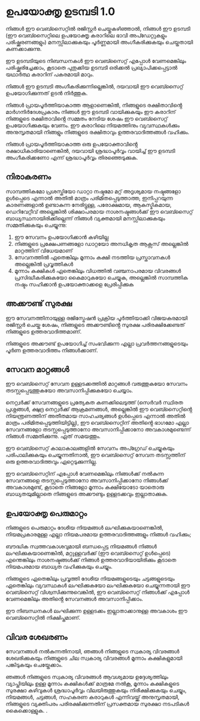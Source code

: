 # ഉപയോക്തൃ ഉടമ്പടി 1.0

നിങ്ങൾ ഈ വെബ്സൈറ്റിൽ രജിസ്റ്റർ ചെയ്തുകഴിഞ്ഞാൽ, നിങ്ങൾ ഈ ഉടമ്പടി (ഈ വെബ്സൈറ്റിലെ ഉപയോക്തൃ കരാറിലെ ഭാവി അപ്ഡേറ്റുകളും പരിഷ്ക്കരണങ്ങളും) മനസ്സിലാക്കുകയും പൂർണ്ണമായി അംഗീകരിക്കുകയും ചെയ്തതായി കണക്കാക്കുന്നു.

ഈ ഉടമ്പടിയുടെ നിബന്ധനകൾ ഈ വെബ്സൈറ്റ് എപ്പോൾ വേണമെങ്കിലും പരിഷ്ക്കരിച്ചേക്കാം, കൂടാതെ പുതുക്കിയ ഉടമ്പടി ഒരിക്കൽ പ്രഖ്യാപിക്കപ്പെട്ടാൽ യഥാർത്ഥ കരാറിന് പകരമായി മാറും.

നിങ്ങൾ ഈ ഉടമ്പടി അംഗീകരിക്കുന്നില്ലെങ്കിൽ, ദയവായി ഈ വെബ്സൈറ്റ് ഉപയോഗിക്കുന്നത് ഉടൻ നിർത്തുക.

നിങ്ങൾ പ്രായപൂർത്തിയാകാത്ത ആളാണെങ്കിൽ, നിങ്ങളുടെ രക്ഷിതാവിൻ്റെ മാർഗനിർദേശപ്രകാരം നിങ്ങൾ ഈ ഉടമ്പടി വായിക്കുകയും ഈ കരാറിന് നിങ്ങളുടെ രക്ഷിതാവിൻ്റെ സമ്മതം നേടിയ ശേഷം ഈ വെബ്സൈറ്റ് ഉപയോഗിക്കുകയും വേണം. ഈ കരാറിലെ നിയമത്തിനും വ്യവസ്ഥകൾക്കും അനുസൃതമായി നിങ്ങളും നിങ്ങളുടെ രക്ഷിതാവും ഉത്തരവാദിത്തങ്ങൾ വഹിക്കും.

നിങ്ങൾ പ്രായപൂർത്തിയാകാത്ത ഒരു ഉപയോക്താവിൻ്റെ രക്ഷാധികാരിയാണെങ്കിൽ, ദയവായി ശ്രദ്ധാപൂർവ്വം വായിച്ച് ഈ ഉടമ്പടി അംഗീകരിക്കണോ എന്ന് ശ്രദ്ധാപൂർവ്വം തിരഞ്ഞെടുക്കുക.

## നിരാകരണം

സാമ്പത്തികമോ പ്രശസ്തിയോ ഡാറ്റാ നഷ്ടമോ മറ്റ് അദൃശ്യമായ നഷ്ടങ്ങളോ ഉൾപ്പെടെ എന്നാൽ അതിൽ മാത്രം പരിമിതപ്പെടുത്താത്ത, ഇനിപ്പറയുന്ന കാരണങ്ങളാൽ ഉണ്ടാകുന്ന നേരിട്ടുള്ള, പരോക്ഷമായ, ആകസ്മികമായ, ഡെറിവേറ്റീവ് അല്ലെങ്കിൽ ശിക്ഷാപരമായ നാശനഷ്ടങ്ങൾക്ക് ഈ വെബ്സൈറ്റ് ബാധ്യസ്ഥനായിരിക്കില്ലെന്ന് നിങ്ങൾ വ്യക്തമായി മനസ്സിലാക്കുകയും സമ്മതിക്കുകയും ചെയ്യുന്നു:

1. ഈ സേവനം ഉപയോഗിക്കാൻ കഴിയില്ല
1. നിങ്ങളുടെ പ്രക്ഷേപണങ്ങളോ ഡാറ്റയോ അനധികൃത ആക്സസ് അല്ലെങ്കിൽ മാറ്റത്തിന് വിധേയമാണ്
1. സേവനത്തിൽ ഏതെങ്കിലും മൂന്നാം കക്ഷി നടത്തിയ പ്രസ്താവനകൾ അല്ലെങ്കിൽ പ്രവൃത്തികൾ
1. മൂന്നാം കക്ഷികൾ ഏതെങ്കിലും വിധത്തിൽ വഞ്ചനാപരമായ വിവരങ്ങൾ പ്രസിദ്ധീകരിക്കുകയോ കൈമാറുകയോ ചെയ്യുക, അല്ലെങ്കിൽ സാമ്പത്തിക നഷ്ടം സഹിക്കാൻ ഉപയോക്താക്കളെ പ്രേരിപ്പിക്കുക

## അക്കൗണ്ട് സുരക്ഷ

ഈ സേവനത്തിനായുള്ള രജിസ്ട്രേഷൻ പ്രക്രിയ പൂർത്തിയാക്കി വിജയകരമായി രജിസ്റ്റർ ചെയ്ത ശേഷം, നിങ്ങളുടെ അക്കൗണ്ടിൻ്റെ സുരക്ഷ പരിരക്ഷിക്കേണ്ടത് നിങ്ങളുടെ ഉത്തരവാദിത്തമാണ്.

നിങ്ങളുടെ അക്കൗണ്ട് ഉപയോഗിച്ച് സംഭവിക്കുന്ന എല്ലാ പ്രവർത്തനങ്ങളുടെയും പൂർണ ഉത്തരവാദിത്തം നിങ്ങൾക്കാണ്.

## സേവന മാറ്റങ്ങൾ

ഈ വെബ്സൈറ്റ് സേവന ഉള്ളടക്കത്തിൽ മാറ്റങ്ങൾ വരുത്തുകയോ സേവനം തടസ്സപ്പെടുത്തുകയോ അവസാനിപ്പിക്കുകയോ ചെയ്യാം.

നെറ്റ്വർക്ക് സേവനങ്ങളുടെ പ്രത്യേകത കണക്കിലെടുത്ത് (സെർവർ സ്ഥിരത പ്രശ്നങ്ങൾ, ക്ഷുദ്ര നെറ്റ്വർക്ക് ആക്രമണങ്ങൾ, അല്ലെങ്കിൽ ഈ വെബ്സൈറ്റിൻ്റെ നിയന്ത്രണത്തിന് അതീതമായ സാഹചര്യങ്ങൾ ഉൾപ്പെടെ എന്നാൽ അതിൽ മാത്രം പരിമിതപ്പെടുത്തിയിട്ടില്ല), ഈ വെബ്സൈറ്റിന് അതിൻ്റെ ഭാഗമോ എല്ലാ സേവനങ്ങളോ തടസ്സപ്പെടുത്താനോ അവസാനിപ്പിക്കാനോ അവകാശമുണ്ടെന്ന് നിങ്ങൾ സമ്മതിക്കുന്നു. ഏത് സമയത്തും.

ഈ വെബ്സൈറ്റ് കാലാകാലങ്ങളിൽ സേവനം അപ്ഗ്രേഡ് ചെയ്യുകയും പരിപാലിക്കുകയും ചെയ്യുന്നതിനാൽ, ഈ വെബ്സൈറ്റ് സേവന തടസ്സത്തിന് ഒരു ഉത്തരവാദിത്തവും ഏറ്റെടുക്കുന്നില്ല.

ഈ വെബ്സൈറ്റിന് എപ്പോൾ വേണമെങ്കിലും നിങ്ങൾക്ക് നൽകുന്ന സേവനങ്ങളെ തടസ്സപ്പെടുത്താനോ അവസാനിപ്പിക്കാനോ നിങ്ങൾക്ക് അവകാശമുണ്ട്, കൂടാതെ നിങ്ങളോ മൂന്നാം കക്ഷിയോടോ യാതൊരു ബാധ്യതയുമില്ലാതെ നിങ്ങളുടെ അക്കൗണ്ടും ഉള്ളടക്കവും ഇല്ലാതാക്കുക.

## ഉപയോക്തൃ പെരുമാറ്റം

നിങ്ങളുടെ പെരുമാറ്റം ദേശീയ നിയമങ്ങൾ ലംഘിക്കുകയാണെങ്കിൽ, നിയമപ്രകാരമുള്ള എല്ലാ നിയമപരമായ ഉത്തരവാദിത്തങ്ങളും നിങ്ങൾ വഹിക്കും;

ബൗദ്ധിക സ്വത്തവകാശവുമായി ബന്ധപ്പെട്ട നിയമങ്ങൾ നിങ്ങൾ ലംഘിക്കുകയാണെങ്കിൽ, മറ്റുള്ളവർക്ക് (ഈ വെബ്സൈറ്റ് ഉൾപ്പെടെ) എന്തെങ്കിലും നാശനഷ്ടങ്ങൾക്ക് നിങ്ങൾ ഉത്തരവാദിയായിരിക്കും കൂടാതെ നിയമപരമായ ബാധ്യത വഹിക്കുകയും ചെയ്യും.

നിങ്ങളുടെ ഏതെങ്കിലും പ്രവൃത്തി ദേശീയ നിയമങ്ങളുടെയും ചട്ടങ്ങളുടെയും ഏതെങ്കിലും വ്യവസ്ഥകൾ ലംഘിക്കുകയോ ലംഘിക്കുകയോ ചെയ്യുന്നതായി ഈ വെബ്സൈറ്റ് വിശ്വസിക്കുന്നുവെങ്കിൽ, ഈ വെബ്സൈറ്റ് നിങ്ങൾക്ക് എപ്പോൾ വേണമെങ്കിലും അതിൻ്റെ സേവനങ്ങൾ അവസാനിപ്പിക്കാം.

ഈ നിബന്ധനകൾ ലംഘിക്കുന്ന ഉള്ളടക്കം ഇല്ലാതാക്കാനുള്ള അവകാശം ഈ വെബ്സൈറ്റിൽ നിക്ഷിപ്തമാണ്.

## വിവര ശേഖരണം

സേവനങ്ങൾ നൽകുന്നതിനായി, ഞങ്ങൾ നിങ്ങളുടെ സ്വകാര്യ വിവരങ്ങൾ ശേഖരിക്കുകയും നിങ്ങളുടെ ചില സ്വകാര്യ വിവരങ്ങൾ മൂന്നാം കക്ഷികളുമായി പങ്കിടുകയും ചെയ്തേക്കാം.

ഞങ്ങൾ നിങ്ങളുടെ സ്വകാര്യ വിവരങ്ങൾ ആവശ്യമായ ഉദ്ദേശ്യത്തിലും വ്യാപ്തിയിലും ഉള്ള മൂന്നാം കക്ഷികൾക്ക് മാത്രമേ നൽകൂ, മൂന്നാം കക്ഷികളുടെ സുരക്ഷാ കഴിവുകൾ ശ്രദ്ധാപൂർവ്വം വിലയിരുത്തുകയും നിരീക്ഷിക്കുകയും ചെയ്യും, നിയമങ്ങൾ, ചട്ടങ്ങൾ, സഹകരണ കരാറുകൾ എന്നിവയ്ക്ക് അനുസൃതമായി, നിങ്ങളുടെ വ്യക്തിപരം പരിരക്ഷിക്കുന്നതിന് പ്രസക്തമായ സുരക്ഷാ നടപടികൾ കൈക്കൊള്ളുക. .